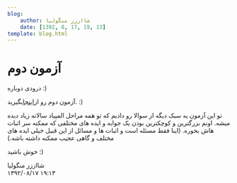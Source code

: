 ```yaml
---
blog:
    author: شااززز منگولیا
    date: [1392, 8, 17, 19, 13]
template: blog.html
---
```

# آزمون دوم

<div class="cnt">
درودی دوباره :)<p></p>
<p>آزمون دوم رو از<a href="http://bayanbox.ir/id/8528159221457830878?info" target="_blank">اینجا</a>بگیرید. :)</p>
<p>تو این آزمون یه سبک دیگه از سوالا رو دادیم که تو همه مراحل المپیاد سالانه زیاد دیده میشه. اونم بزرگترین و کوچکترین بودن یک جوابه و ایده های مختلفی که ممکنه سر اثبات هاش بخوره. (اینا فقط مسئله است و اثبات ها و مسائل از این قبیل خیلی ایده های مختلف و گاهی عجیب ممکنه داشته باشه.)</p>
<p>خوش باشید‌ :)</p>
<p></p>
</div>

<div class="blog-info">
    <div class="blog-author">شااززز منگولیا</div>
    <div class="blog-date">۱۳۹۲/۰۸/۱۷ ۱۹:۱۳</div>
</div>

